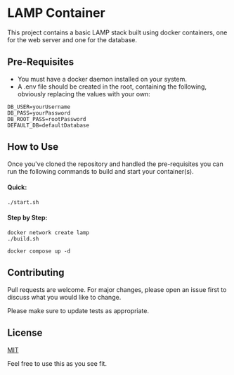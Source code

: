 
# LAMP Container

This project contains a basic LAMP stack built using docker containers, one for the web server and one for the database.

## Pre-Requisites

- You must have a docker daemon installed on your system.
- A .env file should be created in the root, containing the following, obviously replacing the values with your own:

```
DB_USER=yourUsername
DB_PASS=yourPassword
DB_ROOT_PASS=rootPassword
DEFAULT_DB=defaultDatabase
```

## How to Use

Once you've cloned the repository and handled the pre-requisites you can run the following commands to build and start your container(s).

#### Quick:
```
./start.sh
```

#### Step by Step:
```
docker network create lamp
./build.sh

docker compose up -d
```

## Contributing

Pull requests are welcome. For major changes, please open an issue first
to discuss what you would like to change.

Please make sure to update tests as appropriate.

## License

[MIT](https://github.com/rocnick/lamp-container?tab=MIT-1-ov-file#readme)

Feel free to use this as you see fit.